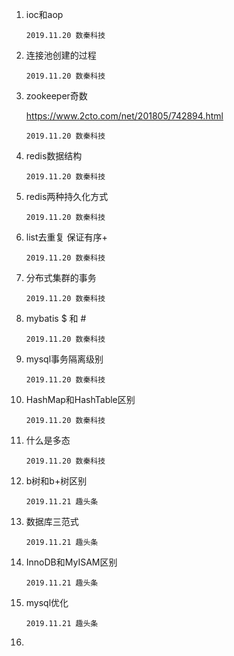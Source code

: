 1.  ioc和aop

    ```
    2019.11.20 数秦科技
    ```

1.  连接池创建的过程

    ```
    2019.11.20 数秦科技
    ```

1.  zookeeper奇数

    https://www.2cto.com/net/201805/742894.html

    ```
    2019.11.20 数秦科技
    ```

1.  redis数据结构

    ```
    2019.11.20 数秦科技
    ```

1.  redis两种持久化方式

    ```
    2019.11.20 数秦科技
    ```

1.  list去重复   保证有序+

    ```
    2019.11.20 数秦科技
    ```

1.  分布式集群的事务

    ```
    2019.11.20 数秦科技
    ```

1.  mybatis $ 和 #

    ```
    2019.11.20 数秦科技
    ```

1.  mysql事务隔离级别

    ```
    2019.11.20 数秦科技
    ```

1.  HashMap和HashTable区别

    ```
    2019.11.20 数秦科技
    ```

1.  什么是多态

    ```
    2019.11.20 数秦科技
    ```

1.  b树和b+树区别

    ```
    2019.11.21 趣头条
    ```

1.  数据库三范式

    ```
    2019.11.21 趣头条
    ```

1.  InnoDB和MyISAM区别

    ```
    2019.11.21 趣头条
    ```

1.  mysql优化

    ```
    2019.11.21 趣头条
    ```

1.  


